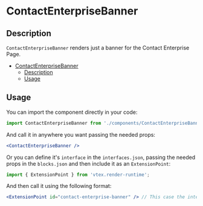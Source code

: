 # ContactEnterpriseBanner

## Description

`ContactEnterpriseBanner` renders just a banner for the Contact Enterprise Page.

- [ContactEnterpriseBanner](#contactenterprisebanner)
  - [Description](#description)
  - [Usage](#usage)

## Usage
You can import the component directly in your code:
```js
import ContactEnterpriseBanner from './components/ContactEnterpriseBanner/index'
```

And call it in anywhere you want passing the needed props:

```jsx
<ContactEnterpriseBanner />
```

Or you can define it's `interface` in the `interfaces.json`, passing the needed props in the `blocks.json`  and then include it as an `ExtensionPoint`:
```js
import { ExtensionPoint } from 'vtex.render-runtime';
```

And then call it using the following format:

```jsx
<ExtensionPoint id="contact-enterprise-banner" /> // This case the interface is called "contact-enterprise-banner"
```



